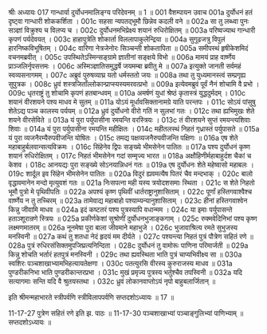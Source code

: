 श्रीः
अध्यायः 017
गान्धार्या दुर्योधनमालिङ्ग्य परिदेवनम् ॥ 1 ॥
001	वैशम्पायन उवाच 
001a	दुर्योधनं हतं दृष्ट्वा गान्धारी शोककर्शिता ।
001c	सहसा न्यपतद्भूमौ छिन्नेव कदली वने ॥
002a	सा तु लब्ध्वा पुनः सञ्ज्ञां विक्रुश्य च विलप्य च ।
002c	दुर्योधनमभिप्रेक्ष्य शयानं रुधिरोक्षितम् ॥
003a	परिष्वज्याथ गान्धारी कृपणं पर्यदेवयत् ।
003c	हाहापुत्रेति शोकार्ता विललापाकुलेन्द्रिया ॥
004a	सुगूढजत्रु विपुलं हारनिष्कविभूषितम् ।
004c	वारिणा नेत्रजेनोरः सिञ्चन्ती शोकतापिता ॥
005a	समीपस्थं हृषीकेशमिदं वचनमब्रवीत् ।
005c	उपस्थितेऽस्मिन्सङ्ग्रामे ज्ञातीनां सङ्क्षये विभो ॥
006a	मामयं प्राह वार्ष्णेय प्राञ्जलिर्नृपसत्तमः ।
006c	अस्मिञ्ज्ञातिसमुद्धर्षे जयमम्बा ब्रवीतु मे ॥
007a	इत्युक्ते जानती सर्वमहं स्वव्यसनागमम् ।
007c	अब्रुवं पुरुषव्याघ्र यतो धर्मस्ततो जयः ॥
008a	तथा तु युध्यमानस्त्वं सम्प्रगृह्य सुपुत्रक ।
008c	ध्रुवं शस्त्रजिताँल्लोकान्प्राप्स्यस्यमरवत्प्रभो ॥
009a	इत्येवमब्रुवं पूर्वं नैनं शोचामि वै प्रभो ।
009c	धृतराष्ट्रं तु शोचामि कृपणं हतबान्धवम् ॥
010a	अमर्षणं युधां श्रेष्ठं कृतास्त्रं युद्धदुर्मदम् ।
010c	शयानं वीरशयने पश्य माधव मे सुतम् ॥
011a	योऽयं मूर्धावसिक्तानामग्रे याति परन्तपः ।
011c	सोऽयं पांसुषु शेतेऽद्य पञ्च कालस्य पर्ययम् ॥
012a	ध्रुवं दुर्योधनो वीरो गतिं न सुलभां गतः ।
012c	तथा ह्यभिमुखः शेते शयने वीरसेविते ॥
013a	यं पुरा पर्युपासीना रमयन्ति वरस्त्रियः ।
013c	तं वीरशयने सुप्तं रमयन्त्यशिवाः शिवाः ॥
014a	यं पुरा पर्युपासीना रमयन्ति महीक्षितः ।
014c	महीतलस्थं निहतं गृध्रास्तं पर्युपासते ॥
015a	यं पुरा व्यजनैरम्यैरुपवीजन्ति योषितः ।
015c	तमद्य पक्षव्यजनैरुपवीजन्ति पक्षिणः ॥
016a	एष शेते महाबाहुर्बलवान्सत्यविक्रमः ।
016c	सिंहेनेव द्विपः सङ्ख्ये भीमसेनेन पातितः ॥
017a	पश्य दुर्योधनं कृष्ण शयानं रुधिरोक्षितम् ।
017c	निहतं भीमसेनेन गदां सम्मृज्य भारत ॥
018a	अक्षौहिणीर्महाबाहुर्दश चैकां च केशव ।
018c	आनयद्यः पुरा सङ्ख्ये सोऽनयान्निधनं गतः ॥
019a	एष दुर्योधनः शेते महेष्वासो महाबलः ।
019c	शार्दूल इव सिंहेन भीमसेनेन पातितः ॥
020a	विदुरं ह्यवमत्यैष पितरं चैव मन्दभाक् ।
020c	बालो वृद्धावमानेन मन्दो मृत्युवशं गतः ॥
021a	निःसपत्ना मही यस्य त्रयोदशसमाः स्थिता ।
021c	स शेते निहतो भूमौ पुत्रो मे पृथिवीपतिः ॥
022a	अपश्यं कृष्ण पृथिवीं धार्तराष्ट्रानुशासिताम् ।
022c	पूर्णां हस्तिगवाश्वैश्च वार्ष्णेय न तु तच्चिरम् ॥
023a	तामेवाद्य महाबाहो पश्याम्यन्यानुशासिताम् ।
023c	हीनां हस्तिगवाश्वेन किन्नु जीवामि माधव ॥
024a	इदं कष्टतरं पश्य पुत्रस्यापि वधान्मम ।
024c	या इमाः पर्युपासन्ते हताञ्शूरान्रणे स्त्रियः ॥
025a	प्रकीर्णकेशां सुश्रोणीं दुर्योधनभुजाङ्कगाम् ।
025c	रुक्मवेदिनिभां पश्य कृष्ण लक्ष्मणमातरम् ॥
026a	नूनमेषा पुरा बाला जीवमाने महाभुजे ।
026c	भुजावाश्रित्य रमते सुभुजस्य मनस्विनी ॥
027a	कथं तु शतधा नेदं हृदयं मम दीर्यते ।
027c	पश्यन्त्या निहतं पुत्रं पौत्रेण सहितं रणे ॥
028a	पुत्रं रुधिरसंसिक्तमुपजिघ्रत्यनिन्दिता ।
028c	दुर्योधनं तु वामोरूः पाणिना परिमार्जती ॥
029a	किन्नु शोचति भर्तारं हतपुत्रं मनस्विनी ।
029c	तथा ह्यवस्थिता भाति पुत्रं चाप्यभिवीक्ष्य सा ॥
030a	स्वशिरः पञ्चशाखाभ्यामभिहत्यायतेक्षणा ।
030c	पतत्युरसि वीरस्य कुरुराजस्य माधव ॥
031a	पुण्डरीकनिभा भाति पुण्डरीकान्तरप्रभा ।
031c	मुखं प्रमृज्य पुत्रस्य भर्तुश्चैव तपस्विनी ॥
032a	यदि सत्यागमाः सन्ति यदि वै श्रुतयस्तथा ।
032c	ध्रुवं लोकानवाप्तोऽयं नृपो बाहुबलार्जितान् ॥ 

इति श्रीमन्महाभारते स्त्रीपर्वणि स्त्रीविलापपर्वणि सप्तदशोऽध्यायः ॥ 17 ॥

11-17-27 पुत्रेण सहितं रणे इति झ. पाठः ॥ 11-17-30 पञ्चशाखाभ्यां पञ्चाङ्गुलिभ्यां पाणिभ्याम् ॥ सप्तदशोऽध्यायः ॥
